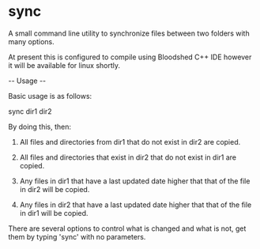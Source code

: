 # sync
A small command line utility to synchronize files between two folders with many options. 

At present this is configured to compile using Bloodshed C++ IDE however it will be available for linux shortly. 

-- Usage --

Basic usage is as follows:

sync dir1 dir2

By doing this, then:

1. All files and directories from dir1 that do not exist in dir2 are copied. 

2. All files and directories that exist in dir2 that do not exist in dir1 are copied.

3. Any files in dir1 that have a last updated date higher that that of the file in dir2 will be copied.   

4. Any files in dir2 that have a last updated date higher that that of the file in dir1 will be copied. 

There are several options to control what is changed and what is not, get them by typing 'sync' with no parameters.
